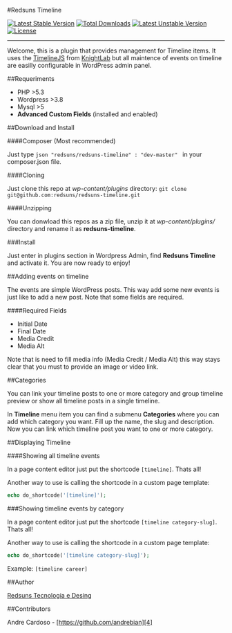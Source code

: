 #Redsuns Timeline

[![Latest Stable Version](https://poser.pugx.org/redsuns/redsuns-timeline/v/stable.svg)](https://packagist.org/packages/redsuns/redsuns-timeline) [![Total Downloads](https://poser.pugx.org/redsuns/redsuns-timeline/downloads.svg)](https://packagist.org/packages/redsuns/redsuns-timeline) [![Latest Unstable Version](https://poser.pugx.org/redsuns/redsuns-timeline/v/unstable.svg)](https://packagist.org/packages/redsuns/redsuns-timeline) [![License](https://poser.pugx.org/redsuns/redsuns-timeline/license.svg)](https://packagist.org/packages/redsuns/redsuns-timeline)


----------


Welcome, this is a plugin that provides management for Timeline items. It uses the [TimelineJS][1] from [KnightLab][2] but all maintence of events on timeline are easilly configurable in WordPress admin panel.

##Requeriments

* PHP >5.3
* Wordpress >3.8
* Mysql >5
* **Advanced Custom Fields** (installed and enabled)


##Download and Install

####Composer (Most recommended)

Just type ```json "redsuns/redsuns-timeline" : "dev-master" ``` in your composer.json file.


####Cloning

Just clone this repo at *wp-content/plugins* directory:
```git clone git@github.com:redsuns/redsuns-timeline.git```


####Unzipping

You can donwload this repos as a zip file, unzip it at *wp-content/plugins/* directory and rename it as **redsuns-timeline**.


###Install

Just enter in plugins section in Wordpress Admin, find **Redsuns Timeline** and activate it. You are now ready to enjoy!


##Adding events on timeline

The events are simple WordPress posts. This way add some new events is just like to add a new post. Note that some fields are required.

####Required Fields
* Initial Date
* Final Date
* Media Credit
* Media Alt

Note that is need to fill media info (Media Credit / Media Alt) this way stays clear that you must to provide an image or video link.


##Categories

You can link your timeline posts to one or more category and group timeline preview or show all timeline posts in a single timeline.

In **Timeline** menu item you can find a submenu **Categories** where you can add which category you want. Fill up the name, the slug and description. Now you can link which timeline post you want to one or more category.

##Displaying Timeline

####Showing all timeline events

In a page content editor just put the shortcode ``` [timeline] ```. Thats all!

Another way to use is calling the shortcode in a custom page template: 

```php    
echo do_shortcode('[timeline]');
```

###Showing timeline events by category

In a page content editor just put the shortcode ```[timeline category-slug]```. Thats all!

Another way to use is calling the shortcode in a custom page template:

```php
echo do_shortcode('[timeline category-slug]');
```

Example: ```[timeline career]```

##Author

[Redsuns Tecnologia e Desing][3]

##Contributors

Andre Cardoso - [https://github.com/andrebian][4]


  [1]: timeline.knightlab.com
  [2]: http://knightlab.northwestern.edu/
  [3]: http://redsuns.com.br
  [4]: https://github.com/andrebian